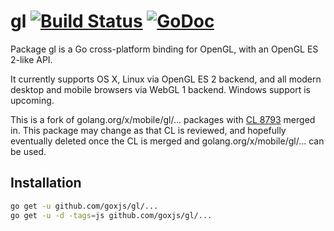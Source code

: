 # gl [![Build Status](https://travis-ci.org/goxjs/gl.svg?branch=master)](https://travis-ci.org/goxjs/gl) [![GoDoc](https://godoc.org/github.com/goxjs/gl?status.svg)](https://godoc.org/github.com/goxjs/gl)

Package gl is a Go cross-platform binding for OpenGL, with an OpenGL ES 2-like API.

It currently supports OS X, Linux via OpenGL ES 2 backend, and all modern desktop
and mobile browsers via WebGL 1 backend. Windows support is upcoming.

This is a fork of golang.org/x/mobile/gl/... packages with [CL 8793](https://go-review.googlesource.com/8793)
merged in. This package may change as that CL is reviewed, and hopefully eventually deleted once
the CL is merged and golang.org/x/mobile/gl/... can be used.

Installation
------------

```bash
go get -u github.com/goxjs/gl/...
go get -u -d -tags=js github.com/goxjs/gl/...
```
